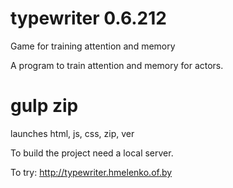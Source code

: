 # typewriter 0.6.212
Game for training attention and memory


A program to train attention and memory for actors.


# gulp zip

launches html, js, css, zip, ver


To build the project need a local server.

To try: http://typewriter.hmelenko.of.by
